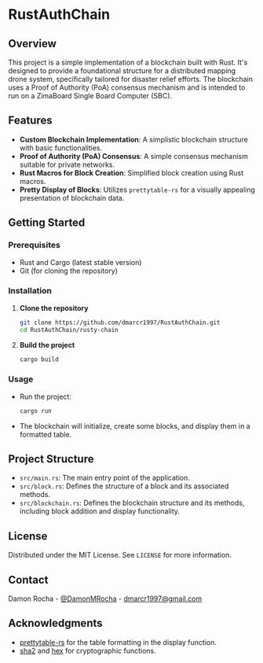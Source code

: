 # RustAuthChain

## Overview
This project is a simple implementation of a blockchain built with Rust. It's designed to provide a foundational structure for a distributed mapping drone system, specifically tailored for disaster relief efforts. The blockchain uses a Proof of Authority (PoA) consensus mechanism and is intended to run on a ZimaBoard Single Board Computer (SBC).

## Features
- **Custom Blockchain Implementation**: A simplistic blockchain structure with basic functionalities.
- **Proof of Authority (PoA) Consensus**: A simple consensus mechanism suitable for private networks.
- **Rust Macros for Block Creation**: Simplified block creation using Rust macros.
- **Pretty Display of Blocks**: Utilizes `prettytable-rs` for a visually appealing presentation of blockchain data.

## Getting Started

### Prerequisites
- Rust and Cargo (latest stable version)
- Git (for cloning the repository)

### Installation

1. **Clone the repository**

    ```sh
    git clone https://github.com/dmarcr1997/RustAuthChain.git
    cd RustAuthChain/rusty-chain
    ```

2. **Build the project**

    ```sh
    cargo build
    ```

### Usage

- Run the project:

    ```sh
    cargo run
    ```

- The blockchain will initialize, create some blocks, and display them in a formatted table.

## Project Structure

- `src/main.rs`: The main entry point of the application.
- `src/block.rs`: Defines the structure of a block and its associated methods.
- `src/blockchain.rs`: Defines the blockchain structure and its methods, including block addition and display functionality.

## License

Distributed under the MIT License. See `LICENSE` for more information.

## Contact

Damon Rocha - [@DamonMRocha](https://twitter.com/DamonMRocha) - dmarcr1997@gmail.com


## Acknowledgments

- [prettytable-rs](https://crates.io/crates/prettytable) for the table formatting in the display function.
- [sha2](https://crates.io/crates/sha2) and [hex](https://crates.io/crates/hex) for cryptographic functions.
